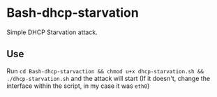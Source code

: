 # Bash-dhcp-starvation

Simple DHCP Starvation attack.

## Use

Run `cd Bash-dhcp-starvaction && chmod u+x dhcp-starvation.sh && ./dhcp-starvation.sh` and the attack will start (If it doesn't, change the interface within the script, in my case it was `eth0`)
